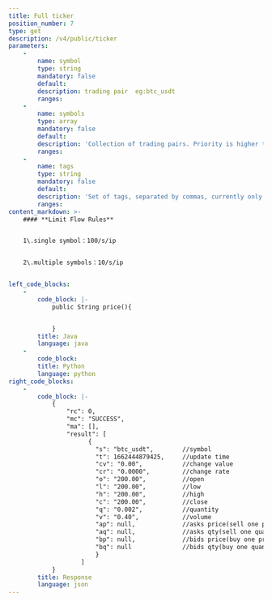 ```yaml
---
title: Full ticker
position_number: 7
type: get
description: /v4/public/ticker
parameters:
    -
        name: symbol
        type: string
        mandatory: false
        default:
        description: trading pair  eg:btc_usdt
        ranges:
    -
        name: symbols
        type: array
        mandatory: false
        default:
        description: 'Collection of trading pairs. Priority is higher than symbol. eg: btc_usdt,eth_usdt'
        ranges:
    -
        name: tags
        type: string
        mandatory: false
        default:
        description: 'Set of tags, separated by commas, currently only supports spot'
        ranges:
content_markdown: >-
    #### **Limit Flow Rules**


    1\.single symbol：100/s/ip


    2\.multiple symbols：10/s/ip


left_code_blocks:
    -
        code_block: |-
            public String price(){


            }
        title: Java
        language: java
    -
        code_block:
        title: Python
        language: python
right_code_blocks:
    -
        code_block: |-
            {
                "rc": 0,
                "mc": "SUCCESS",
                "ma": [],
                "result": [
                      {
                        "s": "btc_usdt",        //symbol
                        "t": 1662444879425,     //update time
                        "cv": "0.00",           //change value
                        "cr": "0.0000",         //change rate
                        "o": "200.00",          //open
                        "l": "200.00",          //low
                        "h": "200.00",          //high
                        "c": "200.00",          //close
                        "q": "0.002",           //quantity
                        "v": "0.40",            //volume
                        "ap": null,             //asks price(sell one price)
                        "aq": null,             //asks qty(sell one quantity)
                        "bp": null,             //bids price(buy one price)
                        "bq": null              //bids qty(buy one quantity)
                        }
                    ]
            }
        title: Response
        language: json
---
```

